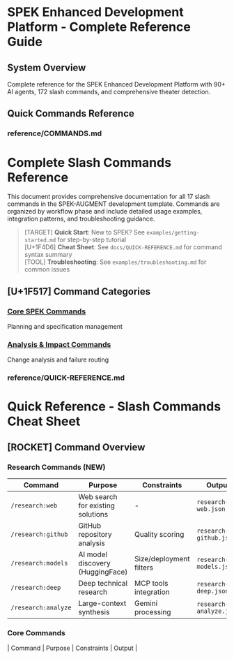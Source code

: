 # SPEK Enhanced Development Platform - Complete Reference Guide
## System Overview
Complete reference for the SPEK Enhanced Development Platform with 90+ AI agents, 172 slash commands, and comprehensive theater detection.

## Quick Commands Reference
### reference/COMMANDS.md
# Complete Slash Commands Reference

This document provides comprehensive documentation for all 17 slash commands in the SPEK-AUGMENT development template. Commands are organized by workflow phase and include detailed usage examples, integration patterns, and troubleshooting guidance.

> [TARGET] **Quick Start**: New to SPEK? See `examples/getting-started.md` for step-by-step tutorial  
> [U+1F4D6] **Cheat Sheet**: See `docs/QUICK-REFERENCE.md` for command syntax summary  
> [TOOL] **Troubleshooting**: See `examples/troubleshooting.md` for common issues

## [U+1F517] Command Categories

### [Core SPEK Commands](#core-spek-commands)
Planning and specification management

### [Analysis & Impact Commands](#analysis--impact-commands)  
Change analysis and failure routing

### reference/QUICK-REFERENCE.md
# Quick Reference - Slash Commands Cheat Sheet

## [ROCKET] Command Overview

### Research Commands (NEW)
| Command | Purpose | Constraints | Output |
|---------|---------|-------------|--------|
| `/research:web` | Web search for existing solutions | - | `research-web.json` |
| `/research:github` | GitHub repository analysis | Quality scoring | `research-github.json` |
| `/research:models` | AI model discovery (HuggingFace) | Size/deployment filters | `research-models.json` |
| `/research:deep` | Deep technical research | MCP tools integration | `research-deep.json` |
| `/research:analyze` | Large-context synthesis | Gemini processing | `research-analyze.json` |

### Core Commands  
| Command | Purpose | Constraints | Output |
